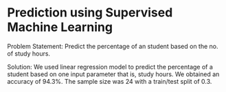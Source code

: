 # Prediction using Supervised Machine Learning

Problem Statement:
Predict the percentage of an student based on the no. of study hours.

Solution:
We used linear regression model to predict the percentage of a student based on one input parameter that is, study hours.
We obtained an accuracy of 94.3%. The sample size was 24 with a train/test split of 0.3.

